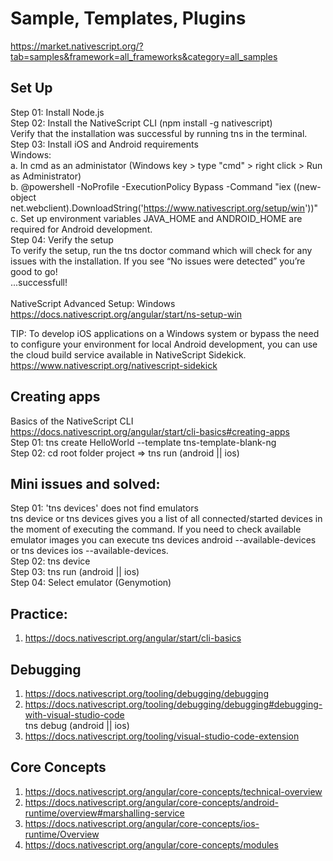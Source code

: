# Sample, Templates, Plugins 
https://market.nativescript.org/?tab=samples&framework=all_frameworks&category=all_samples <br/>
## Set Up
Step 01: Install Node.js <br/>
Step 02: Install the NativeScript CLI (npm install -g nativescript) <br/>
Verify that the installation was successful by running tns in the terminal. <br/>
Step 03: Install iOS and Android requirements <br/>
Windows:  
a. In cmd as an administator (Windows key > type "cmd" > right click > Run as Administrator) <br/>
b. @powershell -NoProfile -ExecutionPolicy Bypass -Command "iex ((new-object net.webclient).DownloadString('https://www.nativescript.org/setup/win'))" <br/>
c. Set up environment variables JAVA_HOME and ANDROID_HOME are required for Android development. <br/>
Step 04: Verify the setup <br/>
To verify the setup, run the tns doctor command which will check for any issues with the installation. If you see “No issues were detected” you’re good to go! <br/>
...successfull! <br/>
<br/>
NativeScript Advanced Setup: Windows <br/>
https://docs.nativescript.org/angular/start/ns-setup-win <br/>

TIP: To develop iOS applications on a Windows system or bypass the need to configure your environment for local Android development, you can use the cloud build service available in NativeScript Sidekick. <br/>
https://www.nativescript.org/nativescript-sidekick <br/>

## Creating apps
Basics of the NativeScript CLI <br/>
https://docs.nativescript.org/angular/start/cli-basics#creating-apps <br/>
Step 01: tns create HelloWorld --template tns-template-blank-ng <br/>
Step 02: cd root folder project => tns run (android || ios)


## Mini issues and solved:
Step 01: 'tns devices' does not find emulators <br/>
tns device or tns devices gives you a list of all connected/started devices in the moment of executing the command. If you need to check available emulator images you can execute tns devices android --available-devices or tns devices ios --available-devices. <br/>
Step 02: tns device <br/>
Step 03: tns run (android || ios) <br/>
Step 04: Select emulator (Genymotion)

## Practice:
1. https://docs.nativescript.org/angular/start/cli-basics <br/>

## Debugging
1. https://docs.nativescript.org/tooling/debugging/debugging <br/>
2. https://docs.nativescript.org/tooling/debugging/debugging#debugging-with-visual-studio-code <br/>
tns debug (android || ios) <br/>
3. https://docs.nativescript.org/tooling/visual-studio-code-extension <br/>

## Core Concepts
1. https://docs.nativescript.org/angular/core-concepts/technical-overview <br/>
2. https://docs.nativescript.org/angular/core-concepts/android-runtime/overview#marshalling-service <br/>
3. https://docs.nativescript.org/angular/core-concepts/ios-runtime/Overview <br/>
4. https://docs.nativescript.org/angular/core-concepts/modules <br/>


